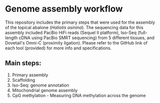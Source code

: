 # Genome assembly workflow

This repository includes the primary steps that were used for the assembly of the topical abalone (*Haliotis asinina*). 
The sequencing data for this assembly included PacBio HiFi reads (Sequel II platform), Iso-Seq (full-length cDNA using PacBio SMRT sequencing) from 5 different tissues, and Dovetail's Omni-C (proximity ligation). Please refer to the GitHub link of each tool (provided) for more info and specifications. 

## Main steps:
1. Primary assembly
2. Scaffolding
3. Iso-Seq: genome annotation 
4. Mitochondrial genome assembly
5. CpG methylation - Measuring DNA methylation across the genome

